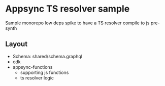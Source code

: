# Appsync TS resolver sample

Sample monorepo low deps spike to have a TS resolver compile to js pre-synth

## Layout

- Schema: shared/schema.graphql
- cdk
- appsync-functions
    - supporting js functions
    - ts resolver logic

